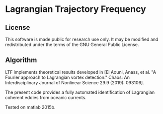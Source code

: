 # Lagrangian Trajectory Frequency

## License

This software is made public for research use only. It may be modified and redistributed under the terms of the GNU General Public License.

## Algorithm

LTF implements theoretical results developed in [El Aouni, Anass, et al. "A Fourier approach to Lagrangian vortex detection." Chaos: An Interdisciplinary Journal of Nonlinear Science 29.9 (2019): 093106]. 

The present code provides a fully automated identification of Lagrangian coherent eddies from oceanic currents.

Tested on matlab 2015b.
